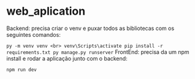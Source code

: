 # web_aplication

Backend:
precisa criar o venv e puxar todos as bibliotecas com os seguintes comandos:

``
  py -m venv venv <br>
  venv\Scripts\activate
  pip install -r requirements.txt
  py manage.py runserver
``
FrontEnd:
precisa da um npm install e rodar a aplicação junto com o backend:

``
  npm run dev
``
